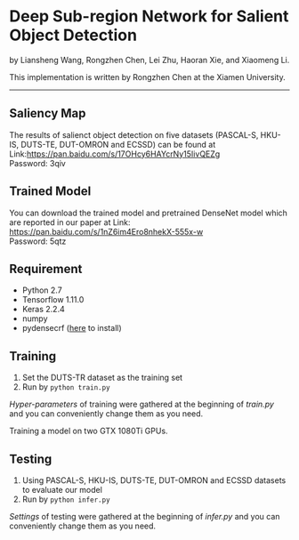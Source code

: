 # Deep Sub-region Network for Salient Object Detection

by Liansheng Wang, Rongzhen Chen, Lei Zhu, Haoran Xie, and Xiaomeng Li.

This implementation is written by Rongzhen Chen at the Xiamen University.

***


## Saliency Map
The results of salienct object detection on five datasets (PASCAL-S, HKU-IS, DUTS-TE, DUT-OMRON and ECSSD) can be found 
at 
Link:https://pan.baidu.com/s/17OHcy6HAYcrNy15IivQEZg  
Password: 3qiv

## Trained Model
You can download the trained model and pretrained DenseNet model which are reported in our paper at 
Link: https://pan.baidu.com/s/1nZ6im4Ero8nhekX-555x-w  
Password: 5qtz

## Requirement
* Python 2.7
* Tensorflow 1.11.0
* Keras 2.2.4
* numpy
* pydensecrf ([here](https://github.com/Andrew-Qibin/dss_crf) to install)

## Training
1. Set the DUTS-TR dataset as the training set
2. Run by ```python train.py```


*Hyper-parameters* of training were gathered at the beginning of *train.py* and you can conveniently 
change them as you need.

Training a model on two GTX 1080Ti GPUs.

## Testing
1. Using PASCAL-S, HKU-IS, DUTS-TE, DUT-OMRON and ECSSD datasets to evaluate our model
2. Run by ```python infer.py```

*Settings* of testing were gathered at the beginning of *infer.py* and you can conveniently 
change them as you need.
